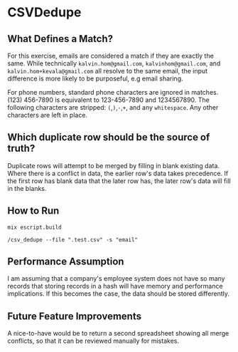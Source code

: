 # CSVDedupe

## What Defines a Match?

For this exercise, emails are considered a match if they are exactly the same.
While technically `kalvin.hom@gmail.com`, `kalvinhom@gmail.com`, and `kalvin.hom+kevala@gmail.com`
all resolve to the same email, the input difference is more likely to be purposeful, e.g email sharing.

For phone numbers, standard phone characters are ignored in matches.
(123) 456-7890 is equivalent to 123-456-7890 and 1234567890.
The following characters are stripped: `(`,`)`,`-`,`+`, and any `whitespace`. Any other characters
are left in place.

## Which duplicate row should be the source of truth?

Duplicate rows will attempt to be merged by filling in blank existing data.
Where there is a conflict in data, the earlier row's data takes precedence.
If the first row has blank data that the later row has, the later row's data will fill in the blanks.

## How to Run

`mix escript.build`

`/csv_dedupe --file ".test.csv" -s "email"`

## Performance Assumption

I am assuming that a company's employee system does not have so many records that storing
records in a hash will have memory and performance implications. If this becomes the case,
the data should be stored differently.

## Future Feature Improvements

A nice-to-have would be to return a second spreadsheet showing all merge conflicts, so
that it can be reviewed manually for mistakes.

